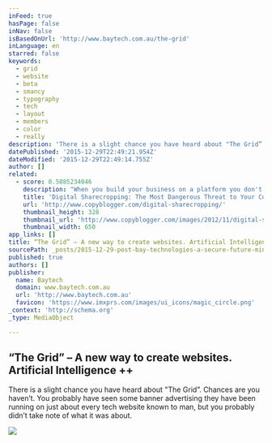 ```yaml
---
inFeed: true
hasPage: false
inNav: false
isBasedOnUrl: 'http://www.baytech.com.au/the-grid'
inLanguage: en
starred: false
keywords:
  - grid
  - website
  - beta
  - smancy
  - typography
  - tech
  - layout
  - members
  - color
  - really
description: 'There is a slight chance you have heard about "The Grid”. Chances are you haven’t. You probably have seen some banner advertising they have been running on just about every tech website known to man, but you probably didn’t take note of what it was about.'
datePublished: '2015-12-29T22:49:21.954Z'
dateModified: '2015-12-29T22:49:14.755Z'
author: []
related:
  - score: 0.5085234046
    description: "When you build your business on a platform you don't control, you're taking on a lot of unnecessary risk and headache."
    title: 'Digital Sharecropping: The Most Dangerous Threat to Your Content Marketing Strategy - Copyblogger'
    url: 'http://www.copyblogger.com/digital-sharecropping/'
    thumbnail_height: 328
    thumbnail_url: 'http://www.copyblogger.com/images/2012/11/digital-sharecropping.jpg'
    thumbnail_width: 650
app_links: []
title: “The Grid” – A new way to create websites. Artificial Intelligence ++
sourcePath: _posts/2015-12-29-post-bay-technologies-a-secure-future-mincor-ciram.md
published: true
authors: []
publisher:
  name: Baytech
  domain: www.baytech.com.au
  url: 'http://www.baytech.com.au'
  favicon: 'https://www.imxprs.com/images/ui_icons/magic_circle.png'
_context: 'http://schema.org'
_type: MediaObject

---
```

<article style=""><h1>“The Grid” – A new way to create websites. Artificial Intelligence ++</h1><p>There is a slight chance you have heard about "The Grid”. Chances are you haven’t. You probably have seen some banner advertising they have been running on just about every tech website known to man, but you probably didn’t take note of what it was about.</p><img src="https://s3-us-west-2.amazonaws.com/the-grid-img/p/280d6ab863b0a3d0646af6ee59830233bab838d2.jpg" /></article>